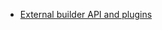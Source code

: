 [//]: # (title: Build System)

<!-- Copyright 2000-2022 JetBrains s.r.o. and other contributors. Use of this source code is governed by the Apache 2.0 license that can be found in the LICENSE file. -->

* [External builder API and plugins](external_builder_api.md)